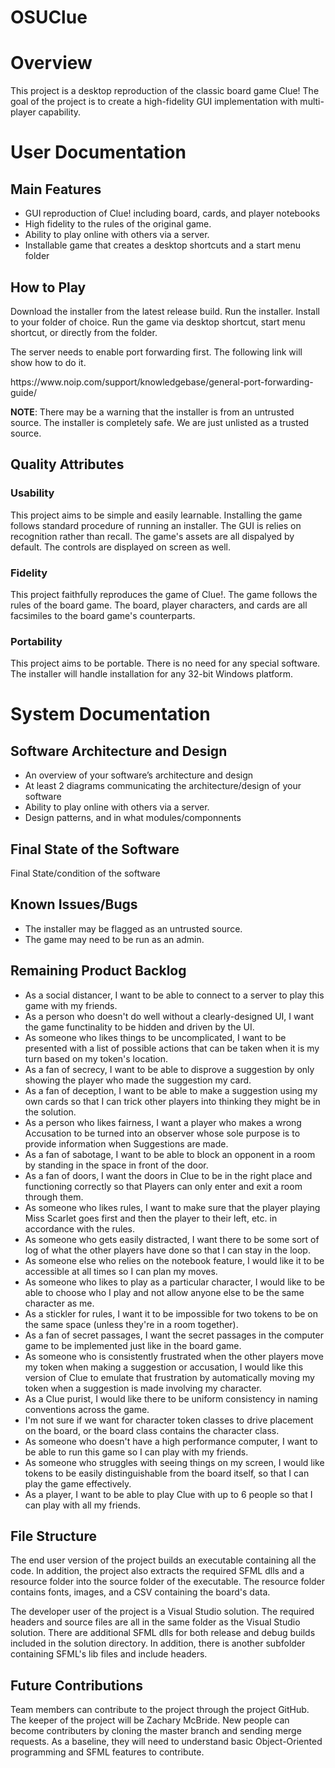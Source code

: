 # OSUClue
<h1>Overview</h1>
<p>This project is a desktop reproduction of the classic board game Clue! The goal of the project is to create a high-fidelity GUI implementation with multi-player capability.</p>

<h1>User Documentation</h1>
<h2>Main Features</h2>
<ul>
<li>GUI reproduction of Clue! including board, cards, and player notebooks</li>
<li>High fidelity to the rules of the original game.</li>
<li>Ability to play online with others via a server.</li>
<li>Installable game that creates a desktop shortcuts and a start menu folder</li>
</ul>

<h2>How to Play</h2>
<p>Download the installer from the latest release build. Run the installer. Install to your folder of choice. Run the game via desktop shortcut, start menu shortcut, or directly from the folder.</p>

<p>The server needs to enable port forwarding first. The following link will show how to do it.</p>

<p>https://www.noip.com/support/knowledgebase/general-port-forwarding-guide/</p>

<p><b>NOTE</b>: There may be a warning that the installer is from an untrusted source. The installer is completely safe. We are just unlisted as a trusted source.</p>

<h2>Quality Attributes</h2>
<h3>Usability</h3>
<p>This project aims to be simple and easily learnable. Installing the game follows standard procedure of running an installer. The GUI is relies on recognition rather than recall. The game's assets are all dispalyed by default. The controls are displayed on screen as well.</p>

<h3>Fidelity</h3>
<p>This project faithfully reproduces the game of Clue!. The game follows the rules of the board game. The board, player characters, and cards are all facsimiles to the board game's counterparts.</p>

<h3>Portability</h3>
<p>This project aims to be portable. There is no need for any special software. The installer will handle installation for any 32-bit Windows platform.</p>

<h1>System Documentation</h1>
<h2>Software Architecture and Design</h2>
<ul>
<li>An overview of your software’s architecture and design</li>
<li>At least 2 diagrams communicating the architecture/design of your software</li>
<li>Ability to play online with others via a server.</li>
<li>Design patterns, and in what modules/componnents</li>
</ul>

<h2>Final State of the Software</h2>
Final State/condition of the software

<h2>Known Issues/Bugs</h2>
<ul>
<li>The installer may be flagged as an untrusted source.</li>
<li>The game may need to be run as an admin.</li>
</ul>

<h2>Remaining Product Backlog</h2>
<ul>
<li>As a social distancer, I want to be able to connect to a server to play this game with my friends.</li>
<li>As a person who doesn't do well without a clearly-designed UI, I want the game functinality to be hidden and driven by the UI.</li>
<li>As someone who likes things to be uncomplicated, I want to be presented with a list of possible actions that can be taken when it is my turn based on my token's location.</li>
<li>As a fan of secrecy, I want to be able to disprove a suggestion by only showing the player who made the suggestion my card.</li>
<li>As a fan of deception, I want to be able to make a suggestion using my own cards so that I can trick other players into thinking they might be in the solution.</li>
<li>As a person who likes fairness, I want a player who makes a wrong Accusation to be turned into an observer whose sole purpose is to provide information when Suggestions are made.</li>
<li>As a fan of sabotage, I want to be able to block an opponent in a room by standing in the space in front of the door.</li>
<li>As a fan of doors, I want the doors in Clue to be in the right place and functioning correctly so that Players can only enter and exit a room through them.</li>
<li>As someone who likes rules, I want to make sure that the player playing Miss Scarlet goes first and then the player to their left, etc. in accordance with the rules.</li>
<li>As someone who gets easily distracted, I want there to be some sort of log of what the other players have done so that I can stay in the loop.</li>
<li>As someone else who relies on the notebook feature, I would like it to be accessible at all times so I can plan my moves.</li>
<li>As someone who likes to play as a particular character, I would like to be able to choose who I play and not allow anyone else to be the same character as me.</li>
<li>As a stickler for rules, I want it to be impossible for two tokens to be on the same space (unless they're in a room together).</li>
<li>As a fan of secret passages, I want the secret passages in the computer game to be implemented just like in the board game.</li>
<li>As someone who is consistently frustrated when the other players move my token when making a suggestion or accusation, I would like this version of Clue to emulate that frustration by automatically moving my token when a suggestion is made involving my character.</li>
<li>As a Clue purist, I would like there to be uniform consistency in naming conventions across the game.</li>
<li>I'm not sure if we want for character token classes to drive placement on the board, or the board class contains the character class.</li>
<li>As someone who doesn't have a high performance computer, I want to be able to run this game so I can play with my friends.</li>
<li>As someone who struggles with seeing things on my screen, I would like tokens to be easily distinguishable from the board itself, so that I can play the game effectively.</li>
<li>As a player, I want to be able to play Clue with up to 6 people so that I can play with all my friends.</li>
</ul>

<h2>File Structure</h2>
<p>The end user version of the project builds an executable containing all the code. In addition, the project also extracts the required SFML dlls and a resource folder into the source folder of the executable. The resource folder contains fonts, images, and a CSV containing the board's data.</p>

<p>The developer user of the project is a Visual Studio solution. The required headers and source files are all in the same folder as the Visual Studio solution. There are additional SFML dlls for both release and debug builds included in the solution directory. 
In addition, there is another subfolder containing SFML's lib files and include headers.</p>

<h2>Future Contributions</h2>
<p>Team members can contribute to the project through the project GitHub. The keeper of the project will be Zachary McBride. New people can become contributers by cloning the master branch and sending merge requests. As a baseline, they will need to understand basic Object-Oriented programming and SFML features to contribute.</p>
